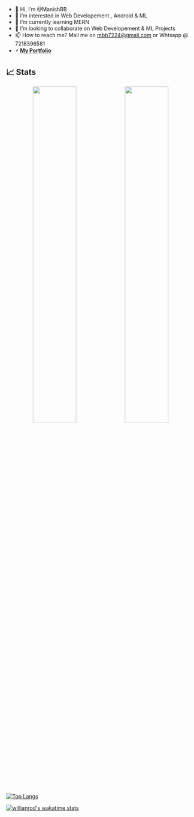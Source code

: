 - 👋 Hi, I’m @ManishBB 
- 👀 I’m interested in Web Developement , Android & ML
- 🌱 I’m currently learning MERN
- 💞️ I’m looking to collaborate on Web Developement & ML Projects
- 📫 How to reach me? Mail me on mbb7224@gmail.com or Whtsapp @ 7218396581
- ⚡ **[My Portfolio](github.com/ManishBB)**

## 📈 Stats
<p align="center">
	<img width="48%" src="https://github-readme-stats.vercel.app/api?username=ManishBB&show_icons=true&theme=highcontrast" />
  <img width="48%" src="https://github-readme-streak-stats.herokuapp.com/?user=ManishBB&theme=highcontrast" />
</p>

[![Top Langs](https://github-readme-stats.vercel.app/api/top-langs/?username=manishbb&layout=compact)](https://github.com/anuraghazra/github-readme-stats)

[![willianrod's wakatime stats](https://github-readme-stats.vercel.app/api/wakatime?username=ManishBB)](https://github.com/anuraghazra/github-readme-stats)



<!---
ManishBB/ManishBB is a ✨ special ✨ repository because its `README.md` (this file) appears on your GitHub profile.
You can click the Preview link to take a look at your changes.
--->
